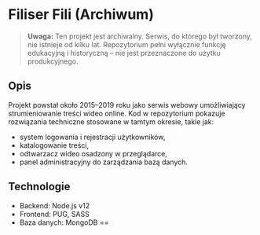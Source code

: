 # Filiser Fili (Archiwum)

> **Uwaga:** Ten projekt jest archiwalny. Serwis, do którego był tworzony, 
> nie istnieje od kilku lat. Repozytorium pełni wyłącznie funkcję 
> edukacyjną i historyczną – nie jest przeznaczone do użytku produkcyjnego.

## Opis

Projekt powstał około 2015–2019 roku jako serwis webowy umożliwiający 
strumieniowanie treści wideo online. Kod w repozytorium pokazuje 
rozwiązania techniczne stosowane w tamtym okresie, takie jak:

- system logowania i rejestracji użytkowników,
- katalogowanie treści,
- odtwarzacz wideo osadzony w przeglądarce,
- panel administracyjny do zarządzania bazą danych.

## Technologie

- Backend: Node.js v12
- Frontend: PUG, SASS
- Baza danych: MongoDB
==
